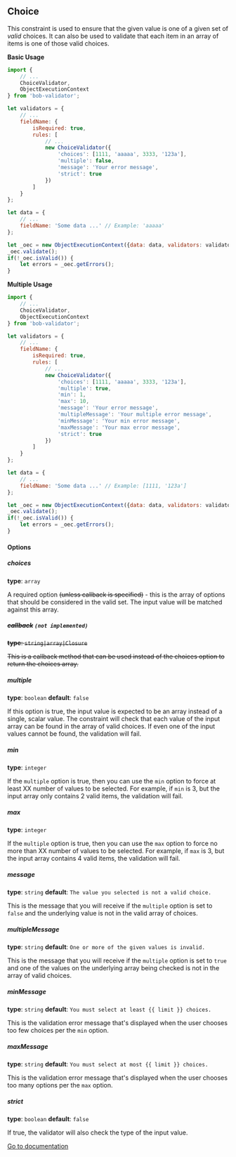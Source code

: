 ## Choice
This constraint is used to ensure that the given value is one of a given set of *valid* choices. It can also be used to validate that each item in an array of items is one of those valid choices.

**Basic Usage**
```javascript
import {
    // ...
    ChoiceValidator,
    ObjectExecutionContext
} from 'bob-validator';

let validators = {
    // ...
    fieldName: {
        isRequired: true,
        rules: [
            // ...
            new ChoiceValidator({
                'choices': [1111, 'aaaaa', 3333, '123a'],
                'multiple': false,
                'message': 'Your error message',
                'strict': true
            })
        ]
    }
};

let data = {
    // ...
    fieldName: 'Some data ...' // Example: 'aaaaa'
};

let _oec = new ObjectExecutionContext({data: data, validators: validators});
_oec.validate();
if(!_oec.isValid()) {
    let errors = _oec.getErrors();
}
```

**Multiple Usage**
```javascript
import {
    // ...
    ChoiceValidator,
    ObjectExecutionContext
} from 'bob-validator';

let validators = {
    // ...
    fieldName: {
        isRequired: true,
        rules: [
            // ...
            new ChoiceValidator({
                'choices': [1111, 'aaaaa', 3333, '123a'],
                'multiple': true,
                'min': 1,
                'max': 10,
                'message': 'Your error message',
                'multipleMessage': 'Your multiple error message',
                'minMessage': 'Your min error message',
                'maxMessage': 'Your max error message',
                'strict': true
            })
        ]
    }
};

let data = {
    // ...
    fieldName: 'Some data ...' // Example: [1111, '123a']
};

let _oec = new ObjectExecutionContext({data: data, validators: validators});
_oec.validate();
if(!_oec.isValid()) {
    let errors = _oec.getErrors();
}
```

#### Options
##### choices
**type**: `array`

A required option ~~(unless callback is specified)~~ - this is the array of options that should be considered in the valid set. The input value will be matched against this array.

##### ~~callback~~ `(not implemented)`
~~**type**: `string|array|Closure`~~

~~This is a callback method that can be used instead of the choices option to return the choices array.~~

##### multiple
**type**: `boolean` **default**: `false`

If this option is true, the input value is expected to be an array instead of a single, scalar value. The constraint will check that each value of the input array can be found in the array of valid choices. If even one of the input values cannot be found, the validation will fail.

##### min
**type**: `integer`

If the `multiple` option is true, then you can use the `min` option to force at least XX number of values to be selected. For example, if `min` is 3, but the input array only contains 2 valid items, the validation will fail.

##### max
**type**: `integer`

If the `multiple` option is true, then you can use the `max` option to force no more than XX number of values to be selected. For example, if `max` is 3, but the input array contains 4 valid items, the validation will fail.

##### message
**type**: `string` **default**: `The value you selected is not a valid choice.`

This is the message that you will receive if the `multiple` option is set to `false` and the underlying value is not in the valid array of choices.

##### multipleMessage
**type**: `string` **default**: `One or more of the given values is invalid.`

This is the message that you will receive if the `multiple` option is set to `true` and one of the values on the underlying array being checked is not in the array of valid choices.

##### minMessage
**type**: `string` **default**: `You must select at least {{ limit }} choices.`

This is the validation error message that's displayed when the user chooses too few choices per the `min` option.

##### maxMessage
**type**: `string` **default**: `You must select at most {{ limit }} choices.`

This is the validation error message that's displayed when the user chooses too many options per the `max` option.

##### strict
**type**: `boolean` **default**: `false`

If true, the validator will also check the type of the input value.

[Go to documentation][documentation-url]


[documentation-url]: https://github.com/alexeybob/bob-validator/blob/master/README.md#documentation
[notblank-url]: https://github.com/alexeybob/bob-validator/blob/master/doc/validators/NotBlank.md
[blank-url]: https://github.com/alexeybob/bob-validator/blob/master/doc/validators/Blank.md
[notnull-url]: https://github.com/alexeybob/bob-validator/blob/master/doc/validators/NotNull.md
[isnull-url]: https://github.com/alexeybob/bob-validator/blob/master/doc/validators/IsNull.md
[istrue-url]: https://github.com/alexeybob/bob-validator/blob/master/doc/validators/IsTrue.md
[isfalse-url]: https://github.com/alexeybob/bob-validator/blob/master/doc/validators/IsFalse.md
[type-url]: https://github.com/alexeybob/bob-validator/blob/master/doc/validators/Type.md
[email-url]: https://github.com/alexeybob/bob-validator/blob/master/doc/validators/Email.md
[length-url]: https://github.com/alexeybob/bob-validator/blob/master/doc/validators/Length.md
[url-url]: https://github.com/alexeybob/bob-validator/blob/master/doc/validators/Url.md
[regex-url]: https://github.com/alexeybob/bob-validator/blob/master/doc/validators/Regex.md
[ip-url]: https://github.com/alexeybob/bob-validator/blob/master/doc/validators/Ip.md
[uuid-url]: https://github.com/alexeybob/bob-validator/blob/master/doc/validators/Uuid.md
[range-url]: https://github.com/alexeybob/bob-validator/blob/master/doc/validators/Range.md
[equalto-url]: https://github.com/alexeybob/bob-validator/blob/master/doc/validators/EqualTo.md
[notequalto-url]: https://github.com/alexeybob/bob-validator/blob/master/doc/validators/NotEqualTo.md
[identicalto-url]: https://github.com/alexeybob/bob-validator/blob/master/doc/validators/IdenticalTo.md
[notidenticalto-url]: https://github.com/alexeybob/bob-validator/blob/master/doc/validators/NotIdenticalTo.md
[lessthan-url]: https://github.com/alexeybob/bob-validator/blob/master/doc/validators/LessThan.md
[lessthanorequal-url]: https://github.com/alexeybob/bob-validator/blob/master/doc/validators/LessThanOrEqual.md
[greaterthan-url]: https://github.com/alexeybob/bob-validator/blob/master/doc/validators/GreaterThan.md
[greaterthanorequal-url]: https://github.com/alexeybob/bob-validator/blob/master/doc/validators/GreaterThanOrEqual.md
[date-url]: https://github.com/alexeybob/bob-validator/blob/master/doc/validators/Date.md
[datetime-url]: https://github.com/alexeybob/bob-validator/blob/master/doc/validators/DateTime.md
[time-url]: https://github.com/alexeybob/bob-validator/blob/master/doc/validators/Time.md
[choice-url]: https://github.com/alexeybob/bob-validator/blob/master/doc/validators/Choice.md
[collection-url]: https://github.com/alexeybob/bob-validator/blob/master/doc/validators/Collection.md
[count-url]: https://github.com/alexeybob/bob-validator/blob/master/doc/validators/Count.md
[uniqueentity-url]: https://github.com/alexeybob/bob-validator/blob/master/doc/validators/UniqueEntity.md
[language-url]: https://github.com/alexeybob/bob-validator/blob/master/doc/validators/Language.md
[locale-url]: https://github.com/alexeybob/bob-validator/blob/master/doc/validators/Locale.md
[country-url]: https://github.com/alexeybob/bob-validator/blob/master/doc/validators/Country.md
[file-url]: https://github.com/alexeybob/bob-validator/blob/master/doc/validators/File.md
[image-url]: https://github.com/alexeybob/bob-validator/blob/master/doc/validators/Image.md
[bic-url]: https://github.com/alexeybob/bob-validator/blob/master/doc/validators/Bic.md
[cardscheme-url]: https://github.com/alexeybob/bob-validator/blob/master/doc/validators/CardScheme.md
[currency-url]: https://github.com/alexeybob/bob-validator/blob/master/doc/validators/Currency.md
[luhn-url]: https://github.com/alexeybob/bob-validator/blob/master/doc/validators/Luhn.md
[iban-url]: https://github.com/alexeybob/bob-validator/blob/master/doc/validators/Iban.md
[isbn-url]: https://github.com/alexeybob/bob-validator/blob/master/doc/validators/Isbn.md
[issn-url]: https://github.com/alexeybob/bob-validator/blob/master/doc/validators/Issn.md
[callback-url]: https://github.com/alexeybob/bob-validator/blob/master/doc/validators/Callback.md
[expression-url]: https://github.com/alexeybob/bob-validator/blob/master/doc/validators/Expression.md
[all-url]: https://github.com/alexeybob/bob-validator/blob/master/doc/validators/All.md
[userpassword-url]: https://github.com/alexeybob/bob-validator/blob/master/doc/validators/UserPassword.md
[valid-url]: https://github.com/alexeybob/bob-validator/blob/master/doc/validators/Valid.md